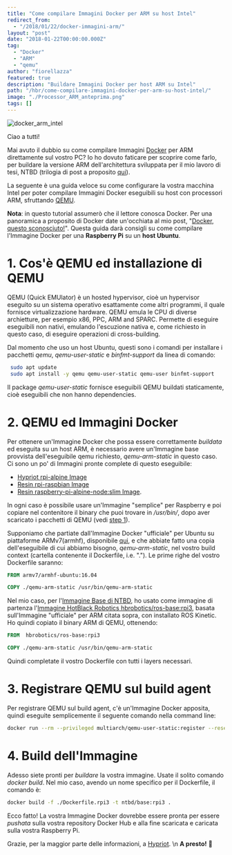 ```yaml
---
title: "Come compilare Immagini Docker per ARM su host Intel"
redirect_from:
  - "/2018/01/22/docker-immagini-arm/"
layout: "post"
date: "2018-01-22T00:00:00.000Z"
tag:
  - "Docker"
  - "ARM"
  - "qemu"
author: "fiorellazza"
featured: true
description: "Buildare Immagini Docker per host ARM su Intel"
path: "/hbr/come-compilare-immagini-docker-per-arm-su-host-intel/"
image: "./Processor_ARM_anteprima.png"
tags: []
---
```


![docker_arm_intel](./Processor_ARM.png)

Ciao a tutti!

Mai avuto il dubbio su come compilare Immagini [Docker](https://www.docker.com/) per ARM direttamente sul vostro PC? Io ho dovuto faticare per scoprire come farlo, per buildare la versione ARM dell'architettura sviluppata per il mio lavoro di tesi, NTBD (trilogia di post a proposito [qui]()).

La seguente è una guida veloce su come configurare la vostra macchina Intel per poter compilare Immagini Docker eseguibili su host con processori ARM, sfruttando [QEMU](https://www.qemu.org/).

**Nota**: in questo tutorial assumerò che il lettore conosca Docker. Per una panoramica a proposito di Docker date un'occhiata al mio post, "[Docker, questo sconosciuto!]()". Questa guida darà consigli su come compilare l'Immagine Docker per una **Raspberry Pi** su un **host Ubuntu**.

# 1. Cos'è QEMU ed installazione di QEMU

QEMU (Quick EMUlator) è un hosted hypervisor, cioè un hypervisor eseguito su un sistema operativo esattamente come altri programmi, il quale fornisce virtualizzazione hardware. QEMU emula le CPU di diverse archietture, per esempio x86, PPC, ARM and SPARC. Permette di eseguire eseguibili non nativi, emulando l'escuzione nativa e, come richiesto in questo caso, di eseguire operazioni di cross-building.

Dal momento che uso un host Ubuntu, questi sono i comandi per installare i pacchetti _qemu_, _qemu-user-static_ e _binfmt-support_ da linea di comando:

```bash
 sudo apt update
 sudo apt install -y qemu qemu-user-static qemu-user binfmt-support
```

Il package _qemu-user-static_ fornisce eseguibili QEMU buildati staticamente, cioè eseguibili che non hanno dependencies.

# 2. QEMU ed Immagini Docker

Per ottenere un'Immagine Docker che possa essere correttamente _buildata_ ed eseguita su un host ARM, è necessario avere un'Immagine base provvista dell'eseguibile qemu richiesto, _qemu-arm-static_ in questo caso. Ci sono un po' di Immagini pronte complete di questo eseguibile:

- [Hypriot rpi-alpine Image](https://hub.docker.com/r/hypriot/rpi-alpine/)
- [Resin rpi-raspbian Image](https://hub.docker.com/r/resin/rpi-raspbian/)
- [Resin raspberry-pi-alpine-node:slim Image](https://hub.docker.com/r/resin/raspberry-pi-alpine-node/).

In ogni caso è possibile usare un'Immagine "semplice" per Raspberry e poi copiare nel contenitore il binary che puoi trovare in _/usr/bin/_, dopo aver scaricato i pacchetti di QEMU (vedi [step 1](#1-cosè-qemu-ed-installazione-di-qemu)).

Supponiamo che partiate dall'Immagine Docker "ufficiale" per Ubuntu su piattaforme ARMv7(armhf), disponibile [qui](https://hub.docker.com/r/armv7/armhf-ubuntu/), e che abbiate fatto una copia dell'eseguibile di cui abbiamo bisogno, _qemu-arm-static_, nel vostro build context (cartella contenente il Dockerfile, i.e. "."). Le prime righe del vostro Dockerfile saranno:

```dockerfile
FROM armv7/armhf-ubuntu:16.04

COPY ./qemu-arm-static /usr/bin/qemu-arm-static
```

Nel mio caso, per l'[Immagine Base di NTBD](https://github.com/HotBlackRobotics/ntbd/blob/devel/NTBD_base/Dockerfile.rpi3), ho usato come immagine di partenza l'[Immagine HotBlack Robotics hbrobotics/ros-base:rpi3](https://hub.docker.com/r/hbrobotics/ros-base/), basata sull'Immagine "ufficiale" per ARM citata sopra, con installato ROS Kinetic. Ho quindi copiato il binary ARM di QEMU, ottenendo:

```dockerfile
FROM  hbrobotics/ros-base:rpi3

COPY ./qemu-arm-static /usr/bin/qemu-arm-static
```

Quindi completate il vostro Dockerfile con tutti i layers necessari.

# 3. Registrare QEMU sul build agent

Per registrare QEMU sul build agent, c'è un'Immagine Docker apposita, quindi eseguite semplicemente il seguente comando nella command line:

```bash
docker run --rm --privileged multiarch/qemu-user-static:register --reset
```

# 4. Build dell'Immagine

Adesso siete pronti per _buildare_ la vostra immagine. Usate il solito comando _docker build_. Nel mio caso, avendo un nome specifico per il Dockerfile, il comando è:

```bash
docker build -f ./Dockerfile.rpi3 -t ntbd/base:rpi3 .
```

Ecco fatto! La vostra Immagine Docker dovrebbe essere pronta per essere _pushata_ sulla vostra repository Docker Hub e alla fine scaricata e caricata sulla vostra Raspberry Pi.

Grazie, per la maggior parte delle informazioni, a [Hypriot](https://blog.hypriot.com/post/setup-simple-ci-pipeline-for-arm-images/).
\n
**A presto!** :hibiscus:
